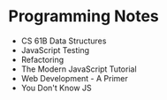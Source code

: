 # Programming Notes

- CS 61B Data Structures
- JavaScript Testing
- Refactoring
- The Modern JavaScript Tutorial
- Web Development - A Primer
- You Don't Know JS

